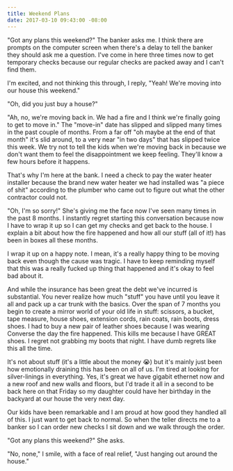 ```yaml
---
title: Weekend Plans
date: 2017-03-10 09:43:00 -08:00
---
```


"Got any plans this weekend?" The banker asks me. I think there are prompts on the computer screen when there's a delay to tell the banker they should ask me a question. I've come in here three times now to get temporary checks because our regular checks are packed away and I can't find them.

I'm excited, and not thinking this through, I reply, "Yeah! We're moving into our house this weekend."

"Oh, did you just buy a house?"

"Ah, no, we're moving back in. We had a fire and I think we're finally going to get to move in." The "move-in" date has slipped and slipped many times in the past couple of months. From a far off "oh maybe at the end of that month" it's slid around, to a very near "in two days" that has slipped twice this week. We try not to tell the kids when we're moving back in because we don't want them to feel the disappointment we keep feeling. They'll know a few hours before it happens.

That's why I'm here at the bank. I need a check to pay the water heater installer because the brand new water heater we had installed was "a piece of shit" according to the plumber who came out to figure out what the other contractor could not.

"Oh, I'm so sorry!" She's giving me the face now I've seen many times in the past 8 months. I instantly regret starting this conversation because now I have to wrap it up so I can get my checks and get back to the house. I explain a bit about how the fire happened and how all our stuff (all of it!) has been in boxes all these months.

I wrap it up on a happy note. I mean, it's a really happy thing to be moving back even though the cause was tragic. I have to keep reminding myself that this was a really fucked up thing that happened and it's okay to feel bad about it.

And while the insurance has been great the debt we've incurred is substantial.  You never realize how much "stuff" you have until you leave it all and pack up a car trunk with the basics. Over the span of 7 months you begin to create a mirror world of your old life in stuff: scissors, a bucket, tape measure, house shoes, extension cords, rain coats, rain boots, dress shoes. I had to buy a new pair of leather shoes because I was wearing Converse the day the fire happened. This kills me because I have GREAT shoes. I regret not grabbing my boots that night. I have dumb regrets like this all the time.

It's not about stuff (it's a little about the money :sob:) but it's mainly just been how emotionally draining this has been on all of us. I'm tired at looking for silver-linings in everything. Yes, it's great we have gigabit ethernet now and a new roof and new walls and floors, but I'd trade it all in a second to be back here on that Friday so my daughter could have her birthday in the backyard at our house the very next day.

Our kids have been remarkable and I am proud at how good they handled all of this. I just want to get back to normal. So when the teller directs me to a banker so I can order new checks I sit down and we walk through the order.

"Got any plans this weekend?" She asks.

"No, none," I smile, with a face of real relief, "Just hanging out around the house."